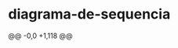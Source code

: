 # diagrama-de-sequencia
@@ -0,0 +1,118 @@
<mxfile host="app.diagrams.net" agent="Mozilla/5.0 (Windows NT 10.0; Win64; x64) AppleWebKit/537.36 (KHTML, like Gecko) Chrome/136.0.0.0 Safari/537.36" version="27.0.9">
  <diagram name="Página-1" id="RVefjrHmteZ50IDUVVcM">
    <mxGraphModel dx="872" dy="413" grid="1" gridSize="10" guides="1" tooltips="1" connect="1" arrows="1" fold="1" page="1" pageScale="1" pageWidth="827" pageHeight="1169" math="0" shadow="0">
      <root>
        <mxCell id="0" />
        <mxCell id="1" parent="0" />
        <mxCell id="-Bs1wsX55ulhs4TLKeH5-1" value="vendedor" style="shape=umlActor;verticalLabelPosition=bottom;verticalAlign=top;html=1;outlineConnect=0;" vertex="1" parent="1">
          <mxGeometry x="80" y="80" width="40" height="60" as="geometry" />
        </mxCell>
        <mxCell id="-Bs1wsX55ulhs4TLKeH5-2" value="pedido" style="rounded=1;whiteSpace=wrap;html=1;" vertex="1" parent="1">
          <mxGeometry x="250" y="80" width="120" height="60" as="geometry" />
        </mxCell>
        <mxCell id="-Bs1wsX55ulhs4TLKeH5-3" value="" style="endArrow=none;html=1;rounded=0;" edge="1" parent="1" target="-Bs1wsX55ulhs4TLKeH5-1">
          <mxGeometry width="50" height="50" relative="1" as="geometry">
            <mxPoint x="100" y="310" as="sourcePoint" />
            <mxPoint x="110" y="190" as="targetPoint" />
            <Array as="points">
              <mxPoint x="100" y="220" />
            </Array>
          </mxGeometry>
        </mxCell>
        <mxCell id="-Bs1wsX55ulhs4TLKeH5-5" value="" style="endArrow=none;html=1;rounded=0;entryX=0.5;entryY=1;entryDx=0;entryDy=0;" edge="1" parent="1" target="-Bs1wsX55ulhs4TLKeH5-2">
          <mxGeometry width="50" height="50" relative="1" as="geometry">
            <mxPoint x="310" y="310" as="sourcePoint" />
            <mxPoint x="440" y="220" as="targetPoint" />
          </mxGeometry>
        </mxCell>
        <mxCell id="-Bs1wsX55ulhs4TLKeH5-6" value="New" style="text;html=1;align=center;verticalAlign=middle;resizable=0;points=[];autosize=1;strokeColor=none;fillColor=none;" vertex="1" parent="1">
          <mxGeometry x="180" y="150" width="50" height="30" as="geometry" />
        </mxCell>
        <mxCell id="-Bs1wsX55ulhs4TLKeH5-7" value="" style="endArrow=classic;html=1;rounded=0;" edge="1" parent="1">
          <mxGeometry width="50" height="50" relative="1" as="geometry">
            <mxPoint x="110" y="220" as="sourcePoint" />
            <mxPoint x="300" y="220" as="targetPoint" />
          </mxGeometry>
        </mxCell>
        <mxCell id="-Bs1wsX55ulhs4TLKeH5-8" value="adicionar item" style="text;html=1;align=center;verticalAlign=middle;resizable=0;points=[];autosize=1;strokeColor=none;fillColor=none;" vertex="1" parent="1">
          <mxGeometry x="150" y="188" width="100" height="30" as="geometry" />
        </mxCell>
        <mxCell id="-Bs1wsX55ulhs4TLKeH5-9" value="" style="endArrow=classic;html=1;rounded=0;" edge="1" parent="1">
          <mxGeometry width="50" height="50" relative="1" as="geometry">
            <mxPoint x="110" y="260" as="sourcePoint" />
            <mxPoint x="300" y="260" as="targetPoint" />
          </mxGeometry>
        </mxCell>
        <mxCell id="-Bs1wsX55ulhs4TLKeH5-10" value="" style="endArrow=classic;html=1;rounded=0;" edge="1" parent="1">
          <mxGeometry width="50" height="50" relative="1" as="geometry">
            <mxPoint x="110" y="300" as="sourcePoint" />
            <mxPoint x="300" y="300" as="targetPoint" />
          </mxGeometry>
        </mxCell>
        <mxCell id="-Bs1wsX55ulhs4TLKeH5-11" value="confirmar pedido" style="text;html=1;align=center;verticalAlign=middle;resizable=0;points=[];autosize=1;strokeColor=none;fillColor=none;" vertex="1" parent="1">
          <mxGeometry x="145" y="230" width="110" height="30" as="geometry" />
        </mxCell>
        <mxCell id="-Bs1wsX55ulhs4TLKeH5-12" value="kill" style="text;html=1;align=center;verticalAlign=middle;resizable=0;points=[];autosize=1;strokeColor=none;fillColor=none;" vertex="1" parent="1">
          <mxGeometry x="180" y="268" width="40" height="30" as="geometry" />
        </mxCell>
        <mxCell id="-Bs1wsX55ulhs4TLKeH5-13" value="" style="endArrow=classic;html=1;rounded=0;" edge="1" parent="1">
          <mxGeometry width="50" height="50" relative="1" as="geometry">
            <mxPoint x="330" y="218" as="sourcePoint" />
            <mxPoint x="520" y="218" as="targetPoint" />
          </mxGeometry>
        </mxCell>
        <mxCell id="-Bs1wsX55ulhs4TLKeH5-14" value="" style="endArrow=classic;html=1;rounded=0;" edge="1" parent="1">
          <mxGeometry width="50" height="50" relative="1" as="geometry">
            <mxPoint x="330" y="260" as="sourcePoint" />
            <mxPoint x="520" y="260" as="targetPoint" />
          </mxGeometry>
        </mxCell>
        <mxCell id="-Bs1wsX55ulhs4TLKeH5-15" value="" style="endArrow=classic;html=1;rounded=0;" edge="1" parent="1">
          <mxGeometry width="50" height="50" relative="1" as="geometry">
            <mxPoint x="330" y="298" as="sourcePoint" />
            <mxPoint x="520" y="298" as="targetPoint" />
          </mxGeometry>
        </mxCell>
        <mxCell id="-Bs1wsX55ulhs4TLKeH5-16" value="verificar disponibilidade" style="text;html=1;align=center;verticalAlign=middle;resizable=0;points=[];autosize=1;strokeColor=none;fillColor=none;" vertex="1" parent="1">
          <mxGeometry x="339" y="188" width="150" height="30" as="geometry" />
        </mxCell>
        <mxCell id="-Bs1wsX55ulhs4TLKeH5-17" value="reservar item ()" style="text;html=1;align=center;verticalAlign=middle;resizable=0;points=[];autosize=1;strokeColor=none;fillColor=none;" vertex="1" parent="1">
          <mxGeometry x="360" y="228" width="100" height="30" as="geometry" />
        </mxCell>
        <mxCell id="-Bs1wsX55ulhs4TLKeH5-18" value="confirmar pedido ()" style="text;html=1;align=center;verticalAlign=middle;resizable=0;points=[];autosize=1;strokeColor=none;fillColor=none;" vertex="1" parent="1">
          <mxGeometry x="350" y="268" width="120" height="30" as="geometry" />
        </mxCell>
        <mxCell id="-Bs1wsX55ulhs4TLKeH5-19" value="estoque" style="rounded=1;whiteSpace=wrap;html=1;" vertex="1" parent="1">
          <mxGeometry x="480" y="80" width="120" height="60" as="geometry" />
        </mxCell>
        <mxCell id="-Bs1wsX55ulhs4TLKeH5-21" value="" style="endArrow=none;html=1;rounded=0;entryX=0.5;entryY=1;entryDx=0;entryDy=0;" edge="1" parent="1">
          <mxGeometry width="50" height="50" relative="1" as="geometry">
            <mxPoint x="539.5" y="310" as="sourcePoint" />
            <mxPoint x="539.5" y="140" as="targetPoint" />
          </mxGeometry>
        </mxCell>
        <mxCell id="-Bs1wsX55ulhs4TLKeH5-22" value="" style="endArrow=none;dashed=1;html=1;rounded=0;" edge="1" parent="1">
          <mxGeometry width="50" height="50" relative="1" as="geometry">
            <mxPoint x="105" y="180" as="sourcePoint" />
            <mxPoint x="295" y="180" as="targetPoint" />
          </mxGeometry>
        </mxCell>
        <mxCell id="-Bs1wsX55ulhs4TLKeH5-24" value="" style="endArrow=classic;html=1;rounded=0;" edge="1" parent="1">
          <mxGeometry width="50" height="50" relative="1" as="geometry">
            <mxPoint x="550" y="268" as="sourcePoint" />
            <mxPoint x="610" y="280" as="targetPoint" />
          </mxGeometry>
        </mxCell>
        <mxCell id="-Bs1wsX55ulhs4TLKeH5-25" value="" style="endArrow=classic;html=1;rounded=0;" edge="1" parent="1">
          <mxGeometry width="50" height="50" relative="1" as="geometry">
            <mxPoint x="550" y="298" as="sourcePoint" />
            <mxPoint x="610" y="300" as="targetPoint" />
          </mxGeometry>
        </mxCell>
        <mxCell id="-Bs1wsX55ulhs4TLKeH5-26" value="caixa&lt;div&gt;ativação&lt;/div&gt;" style="rounded=1;whiteSpace=wrap;html=1;" vertex="1" parent="1">
          <mxGeometry x="630" y="260" width="120" height="60" as="geometry" />
        </mxCell>
      </root>
    </mxGraphModel>
  </diagram>
</mxfile>
